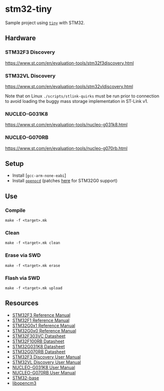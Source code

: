 # stm32-tiny
Sample project using [`tiny`](https://github.com/ryanplusplus/tiny) with STM32.

## Hardware
### STM32F3 Discovery
https://www.st.com/en/evaluation-tools/stm32f3discovery.html

### STM32VL Discovery
https://www.st.com/en/evaluation-tools/stm32vldiscovery.html

Note that on Linux `./scripts/stlink-quirks` must be run prior to connection to avoid loading the buggy mass storage implementation in ST-Link v1.

### NUCLEO-G031K8
https://www.st.com/en/evaluation-tools/nucleo-g031k8.html

### NUCLEO-G070RB
https://www.st.com/en/evaluation-tools/nucleo-g070rb.html

## Setup
- Install [`gcc-arm-none-eabi`]
- Install [`openocd`](https://github.com/ntfreak/openocd) (patches [here](http://openocd.zylin.com/#/c/4807/) for STM32G0 support)

## Use
### Compile
```shell
make -f <target>.mk
```

### Clean
```shell
make -f <target>.mk clean
```

### Erase via SWD
```shell
make -f <target>.mk erase
```

### Flash via SWD
```shell
make -f <target>.mk upload
```

## Resources
- [STM32F3 Reference Manual](https://www.st.com/resource/en/reference_manual/dm00043574.pdf)
- [STM32F1 Reference Manual](https://www.st.com/resource/en/reference_manual/cd00246267.pdf)
- [STM32G0x1 Reference Manual](https://www.st.com/resource/en/reference_manual/dm00371828.pdf)
- [STM32G0x0 Reference Manual](https://www.st.com/resource/en/reference_manual/dm00463896.pdf)
- [STM32F303VC Datasheet](https://www.st.com/resource/en/datasheet/stm32f303vc.pdf)
- [STM32F100RB Datasheet](https://www.st.com/resource/en/datasheet/stm32f100rb.pdf)
- [STM32G031K8 Datasheet](https://www.st.com/resource/en/datasheet/stm32g031k8.pdf)
- [STM32G070RB Datasheet](https://www.st.com/resource/en/datasheet/stm32g070rb.pdf)
- [STM32F3 Discovery User Manual](https://www.st.com/resource/en/user_manual/dm00063382.pdf)
- [STM32VL Discovery User Manual](https://www.st.com/resource/en/user_manual/cd00267113.pdf)
- [NUCLEO-G031K8 User Manual](https://www.st.com/resource/en/user_manual/dm00622380.pdf)
- [NUCLEO-G070RB User Manual](https://www.st.com/resource/en/user_manual/dm00452640.pdf)
- [STM32-base](https://stm32-base.org/)
- [libopencm3](https://github.com/libopencm3/libopencm3)
